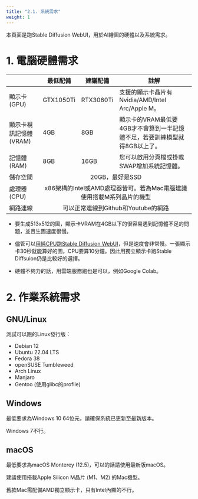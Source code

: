 ```yaml
---
title: "2.1. 系統需求"
weight: 1
---
```


本頁面是跑Stable Diffusion WebUI，用於AI繪圖的硬體以及系統需求。


# 1. 電腦硬體需求

<table>
<thead>
  <tr>
    <th></th>
    <th>最低配備</th>
    <th>建議配備</th>
    <th>註解</th>
  </tr>
</thead>
<tbody>
  <tr>
    <td>顯示卡(GPU)</td>
    <td>GTX1050Ti</td>
    <td>RTX3060Ti</td>
    <td>支援的顯示卡晶片有Nvidia/AMD/Intel Arc/Apple M。</td>
  </tr>
  <tr>
    <td>顯示卡視訊記憶體(VRAM)</td>
    <td>4GB</td>
    <td>8GB</td>
    <td>顯示卡的VRAM最低要4GB才不會算到一半記憶體不足，若要訓練模型就得8GB以上了。</td>
  </tr>
  <tr>
    <td>記憶體(RAM)</td>
    <td>8GB</td>
    <td>16GB</td>
    <td>您可以啟用分頁檔或掛載SWAP增加系統記憶體。</td>
  </tr>
  <tr>
    <td>儲存空間</td>
    <td colspan="3" style="text-align: center">20GB，最好是SSD</td>
  </tr>
  <tr>
    <td>處理器(CPU)</td>
    <td colspan="3" style="text-align: center">x86架構的Intel或AMD處理器皆可。若為Mac電腦建議使用搭載M系列晶片的機型</td>
  </tr>
  <tr>
    <td>網路連線</td>
    <td colspan="3" style="text-align: center">可以正常連線到Github和Youtube的網路</td>
  </tr>
</tbody>
</table>

- 要生成513x512的圖，顯示卡VRAM在4GB以下的很容易遇到記憶體不足的問題，並且生圖速度很慢。

- 儘管可以[用純CPU跑Stable Diffusion WebUI](https://ivonblog.com/posts/stable-diffusion-running-on-cpu/)，但是速度會非常慢。一張顯示卡30秒就能算好的圖，CPU要算10分鐘。因此用獨立顯示卡跑Stable Diffsuion仍是比較好的選擇。

- 硬體不夠力的話，用雲端服務跑也是可以，例如Google Colab。


# 2. 作業系統需求

## GNU/Linux

測試可以跑的Linux發行版：

- Debian 12
- Ubuntu 22.04 LTS
- Fedora 38
- openSUSE Tumbleweed
- Arch Linux
- Manjaro
- Gentoo (使用glibc的profile)


## Windows

最低要求為Windows 10 64位元，請確保系統已更新至最新版本。

Windows 7不行。


## macOS

最低要求為macOS Monterey (12.5)，可以的話請使用最新版macOS。

建議使用搭載Apple Silicon M晶片 (M1、M2) 的Mac機型。

舊款Mac需配備AMD獨立顯示卡，只有Intel內顯的不行。
